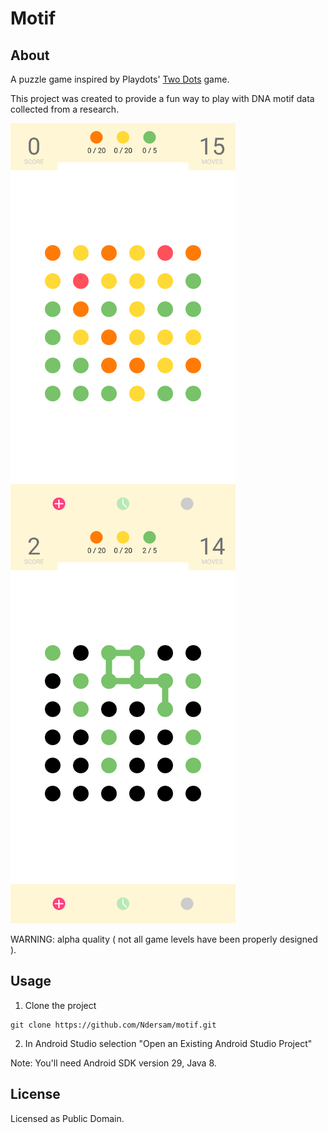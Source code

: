 # Motif
## About
A puzzle game inspired by Playdots' [Two Dots](https://www.dots.co/twodots/) game.

This project was created to provide a fun way to play with DNA motif data collected from a research.

 <img src="https://github.com/Ndersam/motif/blob/master/docs/images/img01.png" height="640" width="360" alt="game screenshot" align="left"> 
 <img src="https://github.com/Ndersam/motif/blob/master/docs/images/img02.png" height="640" width="360" alt="game screenshot" > 
 

WARNING: alpha quality ( not all game levels have been properly designed ).


## Usage
1. Clone the project

  ```
  git clone https://github.com/Ndersam/motif.git
  ```
2. In Android Studio selection "Open an Existing Android Studio Project"

Note: You'll need Android SDK version 29, Java 8.
## License
Licensed as Public Domain.
